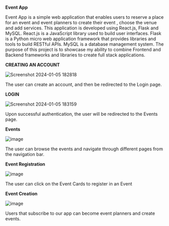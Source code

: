 **Event App**

Event App is a simple web application that enables users to reserve a place for an event and event planners to create their event , choose the venue and add services. 
This application is developed using React.js, Flask and MySQL.
React.js is a JavaScript library used to build user interfaces. Flask is a Python micro web application framework that provides libraries and tools to build RESTful APIs. MySQL is a database management system.
The purpose of this project is to showcase my ability to combine Frontend and Backend frameworks and libraries to create full stack applications.

**CREATING AN ACCOUNT**

![Screenshot 2024-01-05 182818](https://github.com/Georgio-Khoury/EventApp/assets/99497326/5767fd80-b580-49e9-b093-61abb25d8e5e)

The user can create an account, and then be redirected to the Login page.


**LOGIN**

![Screenshot 2024-01-05 183159](https://github.com/Georgio-Khoury/EventApp/assets/99497326/fb84a5c8-57cb-4ec3-a470-f44ad40ca4d4)

Upon successful authentication, the user will be redirected to the Events page.

**Events**

![image](https://github.com/Georgio-Khoury/EventApp/assets/99497326/3fd5295b-e597-481a-ae60-682a8f75a1d8)

The user can browse the events and navigate through different pages from the navigation bar.

**Event Registration**

![image](https://github.com/Georgio-Khoury/EventApp/assets/99497326/52664274-061f-452b-8eaa-92bcfaf71f91)

The user can click on the Event Cards to register in an Event

**Event Creation**

![image](https://github.com/Georgio-Khoury/EventApp/assets/99497326/11f569b3-cdf6-4741-b29c-922a7812d49b)

Users that subscribe to our app can become event planners and create events.

